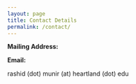 ```yaml
---
layout: page
title: Contact Details
permalink: /contact/
---
```

**Mailing Address:**

**Email:**

rashid (dot) munir (at) heartland (dot) edu



